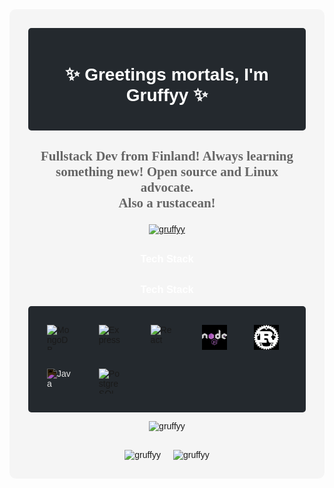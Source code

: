 <div style="background-color: #f5f5f5; padding: 30px; font-family: 'Arial', sans-serif; border-radius: 10px;">
  <div align="center" style="background-color: #24292e; color: white; padding: 20px; border-radius: 5px; margin-bottom: 20px;">
    <h1>✨ Greetings mortals, I'm Gruffyy ✨</h1>
  </div>

  <div align="center">
    <h3 style="color: #666; font-family: 'Pacifico', cursive; font-size: 1.5em;">Fullstack Dev from Finland! Always learning something new! Open source and Linux advocate. <br> Also a rustacean!</h3>  
  </div>

  <p align="center">
    <a href="https://github.com/ryo-ma/github-profile-trophy"><img src="https://github-profile-trophy.vercel.app/?username=gruffyy&theme=onedark" alt="gruffyy" /></a>
  </p>
  
<h3 style="color: white; margin-top: 30px; text-align: center;">Tech Stack</h3>

<h3 style="color: white; margin-top: 30px; text-align: center;">Tech Stack</h3>
<div style="display: grid; grid-template-columns: repeat(auto-fit, minmax(60px, 1fr)); gap: 10px; justify-content: center; background-color: #24292e; padding: 20px; border-radius: 5px;">
  <img src="https://cdn.simpleicons.org/mongodb/white" alt="MongoDB" width="40" height="40" style="padding: 10px;">
  <img src="https://cdn.simpleicons.org/express/white" alt="Express" width="40" height="40" style="padding: 10px;">
  <img src="https://cdn.simpleicons.org/react/white" alt="React" width="40" height="40" style="padding: 10px;">
  <img src="https://raw.githubusercontent.com/devicons/devicon/master/icons/nodejs/nodejs-original-wordmark.svg" alt="Node.js" width="40" height="40" style="padding: 10px; filter: invert(1);">
  <img src="https://raw.githubusercontent.com/devicons/devicon/master/icons/rust/rust-plain.svg" alt="Rust" width="40" height="40" style="padding: 10px; filter: invert(1);">
  <img src="https://cdn.jsdelivr.net/gh/devicons/devicon/icons/java/java-original.svg" alt="Java" width="40" height="40" style="padding: 10px; filter: invert(1);">
  <img src="https://cdn.simpleicons.org/postgresql/white" alt="PostgreSQL" width="40" height="40" style="padding: 10px;">
</div>
  <div style="display: flex; justify-content: space-around; margin-bottom: 30px;">
    <div>
      <p><img align="left" src="https://github-readme-stats.vercel.app/api/top-langs?username=gruffyy&show_icons=true&locale=en&layout=compact&theme=dark" alt="gruffyy" /></p>
    </div>
  </div>

  <div style="display: flex; justify-content: center;">
    <img src="https://github-readme-stats.vercel.app/api?username=gruffyy&show_icons=true&locale=en&theme=dark" alt="gruffyy" style="margin-right: 20px;" />
    <img src="https://github-readme-streak-stats.herokuapp.com/?user=gruffyy&theme=dark" alt="gruffyy" />
  </div>
</div>
